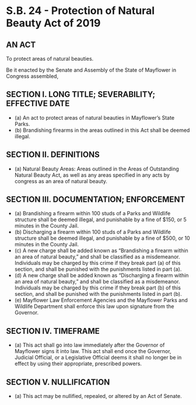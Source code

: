 # S.B. 24 - Protection of Natural Beauty Act of 2019

## AN ACT

To protect areas of natural beauties.

Be it enacted by the Senate and Assembly of the State of Mayflower in Congress assembled,

## SECTION I. LONG TITLE; SEVERABILITY; EFFECTIVE DATE

- (a) An act to protect areas of natural beauties in Mayflower’s State Parks.
- (b) Brandishing firearms in the areas outlined in this Act shall be deemed illegal.

## SECTION II. DEFINITIONS

- (a) Natural Beauty Areas: Areas outlined in the Areas of Outstanding Natural Beauty Act, as well as any areas specified in any acts by congress as an area of natural beauty.

## SECTION III. DOCUMENTATION; ENFORCEMENT

- (a) Brandishing a firearm within 100 studs of a Parks and Wildlife structure shall be deemed illegal, and punishable by a fine of $150, or 5 minutes in the County Jail.
- (b) Discharging a firearm within 100 studs of a Parks and Wildlife structure shall be deemed illegal, and punishable by a fine of $500, or 10 minutes in the County Jail.
- (c) A new charge shall be added known as “Brandishing a firearm within an area of natural beauty,” and shall be classified as a misdemeanor. Individuals may be charged by this crime if they break part (a) of this section, and shall be punished with the punishments listed in part (a).
- (d) A new charge shall be added known as “Discharging a firearm within an area of natural beauty,” and shall be classified as a misdemeanor. Individuals may be charged by this crime if they break part (b) of this section, and shall be punished with the punishments listed in part (b).
- (e) Mayflower Law Enforcement Agencies and the Mayflower Parks and Wildlife Department shall enforce this law upon signature from the Governor.

## SECTION IV. TIMEFRAME

- (a) This act shall go into law immediately after the Governor of Mayflower signs it into law. This act shall end once the Governor, Judicial Official, or a Legislative Official deems it shall no longer be in effect by using their appropriate, prescribed
powers.

## SECTION V. NULLIFICATION

- (a) This act may be nullified, repealed, or altered by an Act of
Senate.